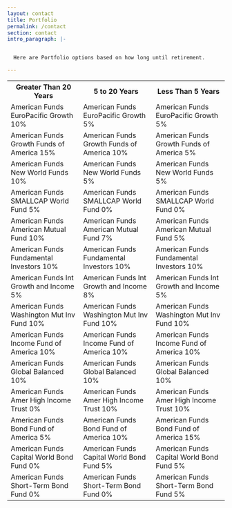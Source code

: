 ```yaml
---
layout: contact
title: Portfolio
permalink: /contact
section: contact
intro_paragraph: |-


  Here are Portfolio options based on how long until retirement.

---
```


<table>
<tr>
  <th scope="col">Greater Than 20 Years</th>
  <th scope="col">5 to 20 Years</th>
  <th scope="col">Less Than 5 Years</th>
</tr>

<tr>
  <td> American Funds EuroPacific Growth 10% </td>
  <td> American Funds EuroPacific Growth 5% </td>
  <td> American Funds EuroPacific Growth 5% </td>
</tr>

<tr>
  <td> American Funds Growth Funds of America 15%</td>
  <td> American Funds Growth Funds of America 10% </td>
  <td> American Funds Growth Funds of America 5% </td>
</tr>

<tr>
  <td> American Funds New World Funds 10%</td>
  <td> American Funds New World Funds 5% </td>
  <td> American Funds New World Funds 5% </td>
</tr>

<tr>
  <td> American Funds SMALLCAP World Fund 5% </td>
  <td> American Funds SMALLCAP World Fund 0% </td>
  <td> American Funds SMALLCAP World Fund 0%</td>
</tr>

<tr>
  <td> American Funds American Mutual Fund 10% </td>
  <td> American Funds American Mutual Fund 7% </td>
  <td> American Funds American Mutual Fund 5% </td>
</tr>

<tr>
  <td> American Funds Fundamental Investors 10% </td>
  <td> American Funds Fundamental Investors 10% </td>
  <td> American Funds Fundamental Investors 10% </td>
</tr>

<tr>
  <td> American Funds Int Growth and Income 5% </td>
  <td> American Funds Int Growth and Income 8% </td>
  <td> American Funds Int Growth and Income 5% </td>
</tr>

<tr>
  <td> American Funds Washington Mut Inv Fund 10% </td>
  <td> American Funds Washington Mut Inv Fund 10% </td>
  <td> American Funds Washington Mut Inv Fund 10% </td>
</tr>

<tr>
  <td> American Funds Income Fund of America 10% </td>
  <td> American Funds Income Fund of America 10% </td>
  <td> American Funds Income Fund of America 10% </td>
</tr>

<tr>
  <td> American Funds Global Balanced 10% </td>
  <td> American Funds Global Balanced 10% </td>
  <td> American Funds Global Balanced 10% </td>
</tr>

<tr>
  <td> American Funds Amer High Income Trust 0% </td>
  <td> American Funds Amer High Income Trust 10% </td>
  <td> American Funds Amer High Income Trust 10% </td>
</tr>

<tr>
  <td> American Funds Bond Fund of America 5% </td>
  <td> American Funds Bond Fund of America 10% </td>
  <td> American Funds Bond Fund of America 15% </td>
</tr>

<tr>
  <td> American Funds Capital World Bond Fund 0% </td>
  <td> American Funds Capital World Bond Fund 5% </td>
  <td> American Funds Capital World Bond Fund 5% </td>
</tr>

<tr>
  <td> American Funds Short-Term Bond Fund 0% </td>
  <td> American Funds Short-Term Bond Fund 0%  </td>
  <td> American Funds Short-Term Bond Fund 5%  </td>
</tr>

</table>
